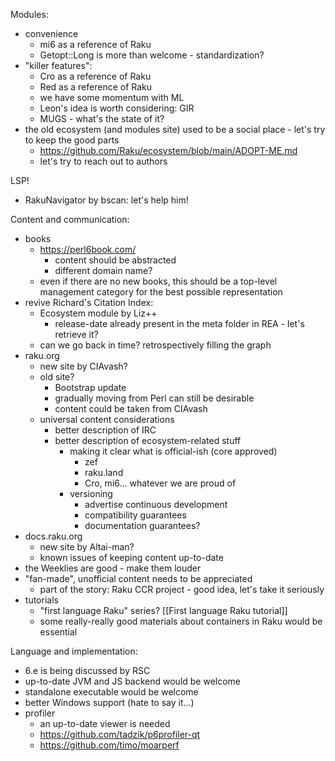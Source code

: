 Modules:
- convenience
	- mi6 as a reference of Raku
	- Getopt::Long is more than welcome - standardization?
- "killer features":
	- Cro as a reference of Raku
	- Red as a reference of Raku
	- we have some momentum with ML
	- Leon's idea is worth considering: GIR
	- MUGS - what's the state of it?
- the old ecosystem (and modules site) used to be a social place - let's try to keep the good parts
	- https://github.com/Raku/ecosystem/blob/main/ADOPT-ME.md
	- let's try to reach out to authors

LSP!
- RakuNavigator by bscan: let's help him!

Content and communication:
- books
	- https://perl6book.com/
		- content should be abstracted
		- different domain name?
	- even if there are no new books, this should be a top-level management category for the best possible representation
- revive Richard's Citation Index:
	- Ecosystem module by Liz++
		- release-date already present in the meta folder in REA - let's retrieve it?
	- can we go back in time? retrospectively filling the graph
- raku.org
	- new site by CIAvash?
	- old site?
		- Bootstrap update
		- gradually moving from Perl can still be desirable
		- content could be taken from CIAvash
	- universal content considerations
		- better description of IRC
		- better description of ecosystem-related stuff
			- making it clear what is official-ish (core approved)
				- zef
				- raku.land
				- Cro, mi6... whatever we are proud of
			- versioning
				- advertise continuous development
				- compatibility guarantees
				- documentation guarantees?
- docs.raku.org
	- new site by Altai-man?
	- known issues of keeping content up-to-date
- the Weeklies are good - make them louder
- "fan-made", unofficial content needs to be appreciated
	- part of the story: Raku CCR project - good idea, let's take it seriously
- tutorials
	- "first language Raku" series? [[First language Raku tutorial]]
	- some really-really good materials about containers in Raku would be essential

Language and implementation:
- 6.e is being discussed by RSC
- up-to-date JVM and JS backend would be welcome
- standalone executable would be welcome
- better Windows support (hate to say it...)
- profiler
  - an up-to-date viewer is needed
  - https://github.com/tadzik/p6profiler-qt
  - https://github.com/timo/moarperf
